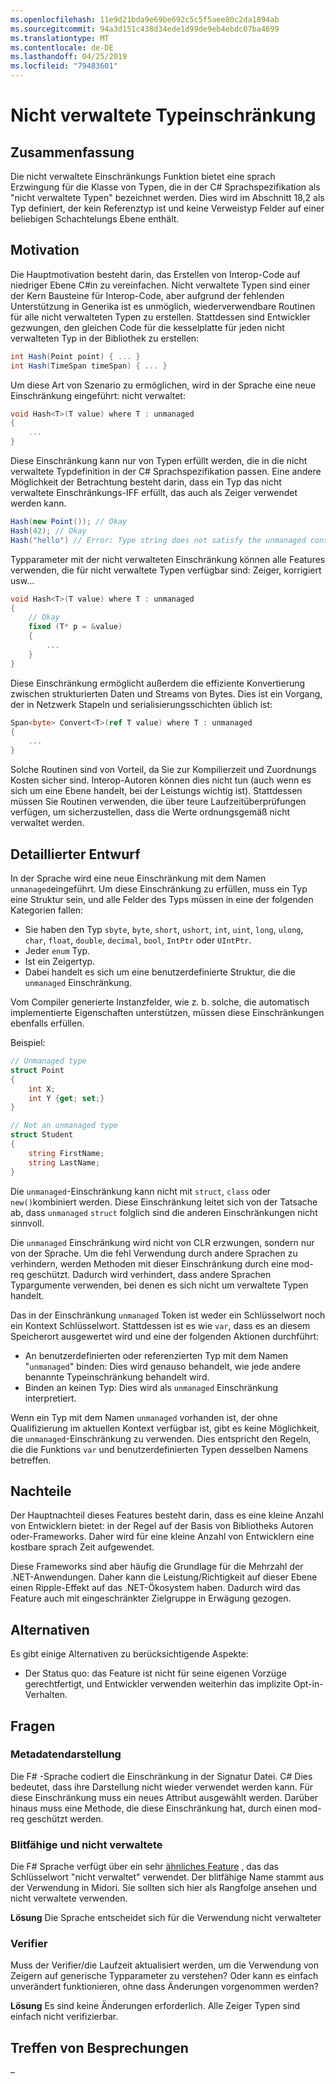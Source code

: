 ```yaml
---
ms.openlocfilehash: 11e9d21bda9e69be692c5c5f5aee80c2da1894ab
ms.sourcegitcommit: 94a3d151c438d34ede1d99de9eb4ebdc07ba4699
ms.translationtype: MT
ms.contentlocale: de-DE
ms.lasthandoff: 04/25/2019
ms.locfileid: "79483601"
---
```

# <a name="unmanaged-type-constraint"></a>Nicht verwaltete Typeinschränkung

## <a name="summary"></a>Zusammenfassung
[summary]: #summary

Die nicht verwaltete Einschränkungs Funktion bietet eine sprach Erzwingung für die Klasse von Typen, die in der C# Sprachspezifikation als "nicht verwaltete Typen" bezeichnet werden.  Dies wird im Abschnitt 18,2 als Typ definiert, der kein Referenztyp ist und keine Verweistyp Felder auf einer beliebigen Schachtelungs Ebene enthält.  

## <a name="motivation"></a>Motivation
[motivation]: #motivation

Die Hauptmotivation besteht darin, das Erstellen von Interop-Code auf niedriger Ebene C#in zu vereinfachen. Nicht verwaltete Typen sind einer der Kern Bausteine für Interop-Code, aber aufgrund der fehlenden Unterstützung in Generika ist es unmöglich, wiederverwendbare Routinen für alle nicht verwalteten Typen zu erstellen. Stattdessen sind Entwickler gezwungen, den gleichen Code für die kesselplatte für jeden nicht verwalteten Typ in der Bibliothek zu erstellen:

```csharp
int Hash(Point point) { ... } 
int Hash(TimeSpan timeSpan) { ... } 
```

Um diese Art von Szenario zu ermöglichen, wird in der Sprache eine neue Einschränkung eingeführt: nicht verwaltet:

```csharp
void Hash<T>(T value) where T : unmanaged
{
    ...
}
```

Diese Einschränkung kann nur von Typen erfüllt werden, die in die nicht verwaltete Typdefinition in der C# Sprachspezifikation passen. Eine andere Möglichkeit der Betrachtung besteht darin, dass ein Typ das nicht verwaltete Einschränkungs-IFF erfüllt, das auch als Zeiger verwendet werden kann. 

```csharp
Hash(new Point()); // Okay 
Hash(42); // Okay
Hash("hello") // Error: Type string does not satisfy the unmanaged constraint
```

Typparameter mit der nicht verwalteten Einschränkung können alle Features verwenden, die für nicht verwaltete Typen verfügbar sind: Zeiger, korrigiert usw... 

```csharp
void Hash<T>(T value) where T : unmanaged
{
    // Okay
    fixed (T* p = &value) 
    { 
        ...
    }
}
```

Diese Einschränkung ermöglicht außerdem die effiziente Konvertierung zwischen strukturierten Daten und Streams von Bytes. Dies ist ein Vorgang, der in Netzwerk Stapeln und serialisierungsschichten üblich ist:

```csharp
Span<byte> Convert<T>(ref T value) where T : unmanaged 
{
    ...
}
```

Solche Routinen sind von Vorteil, da Sie zur Kompilierzeit und Zuordnungs Kosten sicher sind.  Interop-Autoren können dies nicht tun (auch wenn es sich um eine Ebene handelt, bei der Leistungs wichtig ist).  Stattdessen müssen Sie Routinen verwenden, die über teure Laufzeitüberprüfungen verfügen, um sicherzustellen, dass die Werte ordnungsgemäß nicht verwaltet werden.

## <a name="detailed-design"></a>Detaillierter Entwurf
[design]: #detailed-design

In der Sprache wird eine neue Einschränkung mit dem Namen `unmanaged`eingeführt. Um diese Einschränkung zu erfüllen, muss ein Typ eine Struktur sein, und alle Felder des Typs müssen in eine der folgenden Kategorien fallen:

- Sie haben den Typ `sbyte`, `byte`, `short`, `ushort`, `int`, `uint`, `long`, `ulong`, `char`, `float`, `double`, `decimal`, `bool`, `IntPtr` oder `UIntPtr`.
- Jeder `enum` Typ.
- Ist ein Zeigertyp.
- Dabei handelt es sich um eine benutzerdefinierte Struktur, die die `unmanaged` Einschränkung.

Vom Compiler generierte Instanzfelder, wie z. b. solche, die automatisch implementierte Eigenschaften unterstützen, müssen diese Einschränkungen ebenfalls erfüllen. 

Beispiel:

```csharp
// Unmanaged type
struct Point 
{ 
    int X;
    int Y {get; set;}
}

// Not an unmanaged type
struct Student 
{ 
    string FirstName;
    string LastName;
}
``` 

Die `unmanaged`-Einschränkung kann nicht mit `struct`, `class` oder `new()`kombiniert werden. Diese Einschränkung leitet sich von der Tatsache ab, dass `unmanaged` `struct` folglich sind die anderen Einschränkungen nicht sinnvoll.

Die `unmanaged` Einschränkung wird nicht von CLR erzwungen, sondern nur von der Sprache. Um die fehl Verwendung durch andere Sprachen zu verhindern, werden Methoden mit dieser Einschränkung durch eine mod-req geschützt. Dadurch wird verhindert, dass andere Sprachen Typargumente verwenden, bei denen es sich nicht um verwaltete Typen handelt.

Das in der Einschränkung `unmanaged` Token ist weder ein Schlüsselwort noch ein Kontext Schlüsselwort. Stattdessen ist es wie `var`, dass es an diesem Speicherort ausgewertet wird und eine der folgenden Aktionen durchführt:

- An benutzerdefinierten oder referenzierten Typ mit dem Namen "`unmanaged`" binden: Dies wird genauso behandelt, wie jede andere benannte Typeinschränkung behandelt wird. 
- Binden an keinen Typ: Dies wird als `unmanaged` Einschränkung interpretiert.

Wenn ein Typ mit dem Namen `unmanaged` vorhanden ist, der ohne Qualifizierung im aktuellen Kontext verfügbar ist, gibt es keine Möglichkeit, die `unmanaged`-Einschränkung zu verwenden. Dies entspricht den Regeln, die die Funktions `var` und benutzerdefinierten Typen desselben Namens betreffen. 

## <a name="drawbacks"></a>Nachteile
[drawbacks]: #drawbacks

Der Hauptnachteil dieses Features besteht darin, dass es eine kleine Anzahl von Entwicklern bietet: in der Regel auf der Basis von Bibliotheks Autoren oder-Frameworks.  Daher wird für eine kleine Anzahl von Entwicklern eine kostbare sprach Zeit aufgewendet. 

Diese Frameworks sind aber häufig die Grundlage für die Mehrzahl der .NET-Anwendungen.  Daher kann die Leistung/Richtigkeit auf dieser Ebene einen Ripple-Effekt auf das .NET-Ökosystem haben.  Dadurch wird das Feature auch mit eingeschränkter Zielgruppe in Erwägung gezogen.

## <a name="alternatives"></a>Alternativen
[alternatives]: #alternatives

Es gibt einige Alternativen zu berücksichtigende Aspekte:

- Der Status quo: das Feature ist nicht für seine eigenen Vorzüge gerechtfertigt, und Entwickler verwenden weiterhin das implizite Opt-in-Verhalten.

## <a name="questions"></a>Fragen
[quesions]: #questions

### <a name="metadata-representation"></a>Metadatendarstellung

Die F# -Sprache codiert die Einschränkung in der Signatur Datei. C# Dies bedeutet, dass ihre Darstellung nicht wieder verwendet werden kann. Für diese Einschränkung muss ein neues Attribut ausgewählt werden. Darüber hinaus muss eine Methode, die diese Einschränkung hat, durch einen mod-req geschützt werden.

### <a name="blittable-vs-unmanaged"></a>Blitfähige und nicht verwaltete
Die F# Sprache verfügt über ein sehr [ähnliches Feature](https://docs.microsoft.com/dotnet/articles/fsharp/language-reference/generics/constraints) , das das Schlüsselwort "nicht verwaltet" verwendet. Der blitfähige Name stammt aus der Verwendung in Midori.  Sie sollten sich hier als Rangfolge ansehen und nicht verwaltete verwenden. 

**Lösung** Die Sprache entscheidet sich für die Verwendung nicht verwalteter 

### <a name="verifier"></a>Verifier

Muss der Verifier/die Laufzeit aktualisiert werden, um die Verwendung von Zeigern auf generische Typparameter zu verstehen?  Oder kann es einfach unverändert funktionieren, ohne dass Änderungen vorgenommen werden?

**Lösung** Es sind keine Änderungen erforderlich. Alle Zeiger Typen sind einfach nicht verifizierbar. 

## <a name="design-meetings"></a>Treffen von Besprechungen

–
